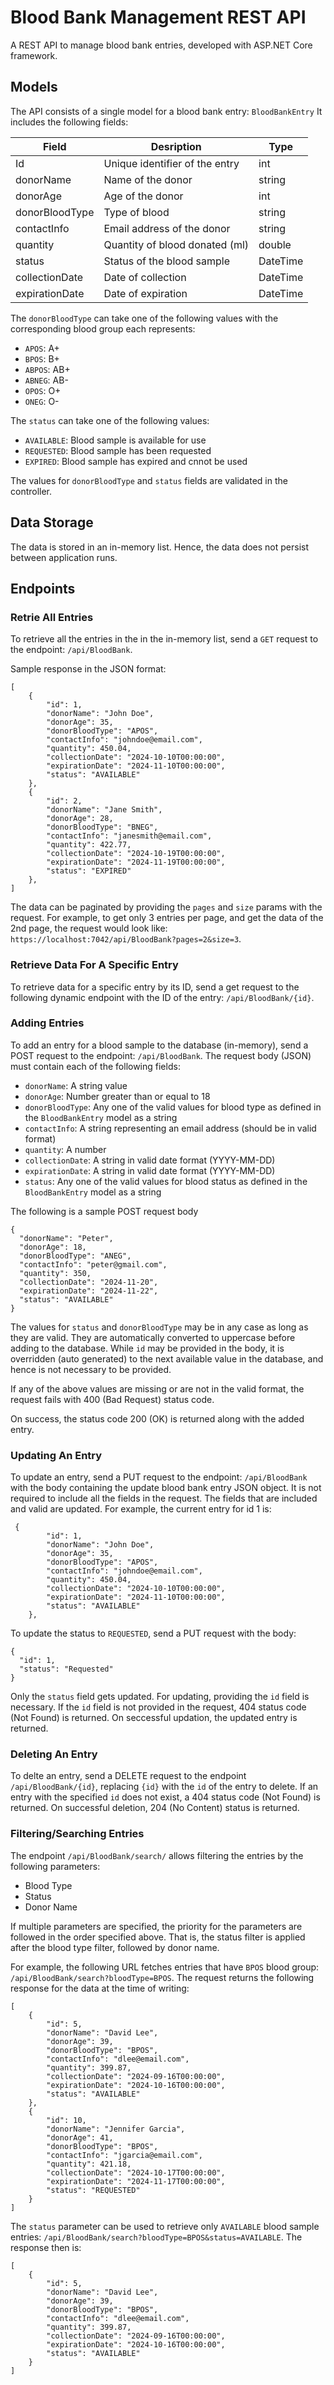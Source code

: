 # Blood Bank Management REST API
A REST API to manage blood bank entries, developed with ASP.NET Core framework.

## Models
The API consists of a single model for a blood bank entry: `BloodBankEntry`
It includes the following fields:

| Field | Desription | Type |
|---|---|---|
|Id|Unique identifier of the entry| int
| donorName | Name of the donor |string|
| donorAge |Age of the donor | int |
| donorBloodType | Type of blood | string |
| contactInfo | Email address of the donor | string |
| quantity | Quantity of blood donated (ml) | double |
| status | Status of the blood sample | DateTime |
| collectionDate | Date of collection | DateTime |
| expirationDate | Date of expiration | DateTime |

The `donorBloodType` can take one of the following values with the corresponding blood group each represents:
- `APOS`: A+
- `BPOS`: B+
- `ABPOS`: AB+
- `ABNEG`: AB-
- `OPOS`: O+
- `ONEG`: O-

The `status` can take one of the following values:
- `AVAILABLE`: Blood sample is available for use
- `REQUESTED`: Blood sample has been requested
- `EXPIRED`: Blood sample has expired and cnnot be used

The values for `donorBloodType` and `status` fields are validated in the controller.

## Data Storage
The data is stored in an in-memory list. Hence, the data does not persist between application runs.

## Endpoints
### Retrie All Entries
To retrieve all the entries in the in the in-memory list, send a `GET` request to the endpoint: `/api/BloodBank`.

Sample response in the JSON format:
```
[
    {
        "id": 1,
        "donorName": "John Doe",
        "donorAge": 35,
        "donorBloodType": "APOS",
        "contactInfo": "johndoe@email.com",
        "quantity": 450.04,
        "collectionDate": "2024-10-10T00:00:00",
        "expirationDate": "2024-11-10T00:00:00",
        "status": "AVAILABLE"
    },
    {
        "id": 2,
        "donorName": "Jane Smith",
        "donorAge": 28,
        "donorBloodType": "BNEG",
        "contactInfo": "janesmith@email.com",
        "quantity": 422.77,
        "collectionDate": "2024-10-19T00:00:00",
        "expirationDate": "2024-11-19T00:00:00",
        "status": "EXPIRED"
    },
]
```

The data can be paginated by providing the `pages` and `size` params with the request. For example, to get only 3 entries per page, and get the data of the 2nd page, the request would look like: `https://localhost:7042/api/BloodBank?pages=2&size=3`.

### Retrieve Data For A Specific Entry
To retrieve data for a specific entry by its ID, send a get request to the following dynamic endpoint with the ID of the entry: `/api/BloodBank/{id}`.

### Adding Entries
To add an entry for a blood sample to the database (in-memory), send a POST request to the endpoint: `/api/BloodBank`. The request body (JSON) must contain each of the following fields:
- `donorName`: A string value
- `donorAge`: Number greater than or equal to 18
- `donorBloodType`: Any one of the valid values for blood type as defined in the `BloodBankEntry` model as a string
- `contactInfo`: A string representing an email address (should be in valid format)
- `quantity`: A number
- `collectionDate`: A string in valid date format (YYYY-MM-DD)
- `expirationDate`: A string in valid date format (YYYY-MM-DD)
- `status`: Any one of the valid values for blood status as defined in the `BloodBankEntry` model as a string

The following is a sample POST request body
```
{
  "donorName": "Peter",
  "donorAge": 18,
  "donorBloodType": "ANEG",
  "contactInfo": "peter@gmail.com",
  "quantity": 350,
  "collectionDate": "2024-11-20",
  "expirationDate": "2024-11-22",
  "status": "AVAILABLE"
}
```

The values for `status` and `donorBloodType` may be in any case as long as they are valid. They are automatically converted to uppercase before adding to the database. While `id` may be provided in the body, it is overridden (auto generated) to the next available value in the database, and hence is not necessary to be provided.

If any of the above values are missing or are not in the valid format, the request fails with 400 (Bad Request) status code.

On success, the status code 200 (OK) is returned along with the added entry.


### Updating An Entry
To update an entry, send a PUT request to the endpoint: `/api/BloodBank` with the body containing the update blood bank entry JSON object. It is not required to include all the fields in the request. The fields that are included and valid are updated.
For example, the current entry for id 1 is:
```
 {
        "id": 1,
        "donorName": "John Doe",
        "donorAge": 35,
        "donorBloodType": "APOS",
        "contactInfo": "johndoe@email.com",
        "quantity": 450.04,
        "collectionDate": "2024-10-10T00:00:00",
        "expirationDate": "2024-11-10T00:00:00",
        "status": "AVAILABLE"
    },
```

To update the status to `REQUESTED`, send a PUT request with the body:
```
{
  "id": 1,
  "status": "Requested"
}
```

Only the `status` field gets updated. For updating, providing the `id` field is necessary. If the `id` field is not provided in the request, 404 status code (Not Found) is returned.
On seccessful updation, the updated entry is returned.


### Deleting An Entry
To delte an entry, send a DELETE request to the endpoint `/api/BloodBank/{id}`, replacing `{id}` with the `id` of the entry to delete. If an entry with the specified `id` does not exist, a 404 status code (Not Found) is returned. On successful deletion, 204 (No Content) status is returned.

### Filtering/Searching Entries
The endpoint `/api/BloodBank/search/` allows filtering the entries by the following parameters:
- Blood Type
- Status
- Donor Name

If multiple parameters are specified, the priority for the parameters are followed in the order specified above. That is, the status filter is applied after the blood type filter, followed by donor name.

For example, the following URL fetches entries that have `BPOS` blood group: `/api/BloodBank/search?bloodType=BPOS`.
The request returns the following response for the data at the time of writing:
```
[
    {
        "id": 5,
        "donorName": "David Lee",
        "donorAge": 39,
        "donorBloodType": "BPOS",
        "contactInfo": "dlee@email.com",
        "quantity": 399.87,
        "collectionDate": "2024-09-16T00:00:00",
        "expirationDate": "2024-10-16T00:00:00",
        "status": "AVAILABLE"
    },
    {
        "id": 10,
        "donorName": "Jennifer Garcia",
        "donorAge": 41,
        "donorBloodType": "BPOS",
        "contactInfo": "jgarcia@email.com",
        "quantity": 421.18,
        "collectionDate": "2024-10-17T00:00:00",
        "expirationDate": "2024-11-17T00:00:00",
        "status": "REQUESTED"
    }
]
```

The `status` parameter can be used to retrieve only `AVAILABLE` blood sample entries: `/api/BloodBank/search?bloodType=BPOS&status=AVAILABLE`. The response then is:
```
[
    {
        "id": 5,
        "donorName": "David Lee",
        "donorAge": 39,
        "donorBloodType": "BPOS",
        "contactInfo": "dlee@email.com",
        "quantity": 399.87,
        "collectionDate": "2024-09-16T00:00:00",
        "expirationDate": "2024-10-16T00:00:00",
        "status": "AVAILABLE"
    }
]
```